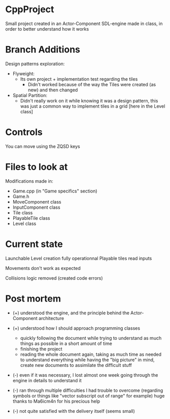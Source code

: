 # CppProject

Small project created in an Actor-Component SDL-engine made in class, in order to better understand how it works

Branch Additions
=

Design patterns exploration:
- Flyweight:
	- Its own project + implementation test regarding the tiles
		- Didn't worked because of the way the Tiles were created (as new) and then changed
- Spatial Partition:
	- Didn't really work on it while knowing it was a design pattern, this was just a common way to implement tiles in a grid [here in the Level class]

Controls
=

You can move using the ZQSD keys

Files to look at
=

Modifications made in:
  - Game.cpp (in "Game specifics" section)
  - Game.h
  - MoveComponent class
  - InputComponent class
  - Tile class
  - PlayableTile class
  - Level class


Current state
=

Launchable
Level creation fully operationnal 
Playable tiles read inputs

Movements don't work as expected

Collisions logic removed (created code errors)

Post mortem
=

- (+) understood the engine, and the principle behind the Actor-Component architecture
- (+) understood how I should approach programming classes 
     - quickly following the document while trying to understand as much things as possible in a short amount of time
     - finishing the project
     - reading the whole document again, taking as much time as needed to understand everything while having the "big picture" in mind, create new documents to assimilate the difficult stuff 
 
- (-) even if it was necessary, I lost almost one week going through the engine in details to understand it  
- (-) ran through multiple difficulties I had trouble to overcome (regarding symbols or things like "vector subscript out of range" for example)
      huge thanks to Ma6icm4n for his precious help
- (-) not quite satisfied with the delivery itself (seems small)
